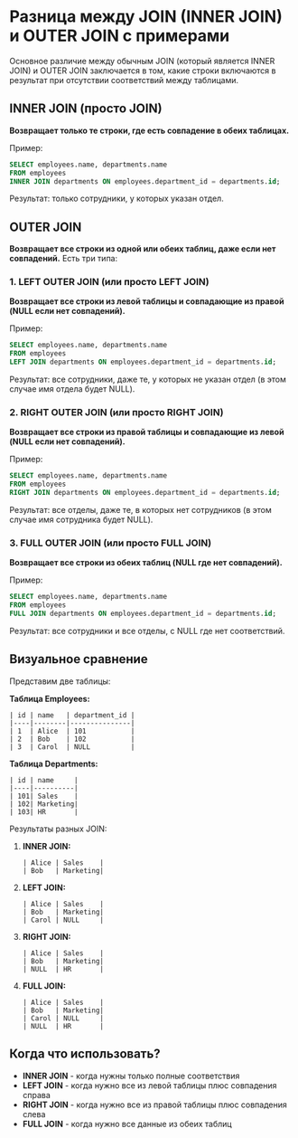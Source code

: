 # Разница между JOIN (INNER JOIN) и OUTER JOIN с примерами

Основное различие между обычным JOIN (который является INNER JOIN) и OUTER JOIN заключается в том, какие строки включаются в результат при отсутствии соответствий между таблицами.

## INNER JOIN (просто JOIN)

**Возвращает только те строки, где есть совпадение в обеих таблицах.**

Пример:
```sql
SELECT employees.name, departments.name
FROM employees
INNER JOIN departments ON employees.department_id = departments.id;
```
Результат: только сотрудники, у которых указан отдел.

## OUTER JOIN

**Возвращает все строки из одной или обеих таблиц, даже если нет совпадений.** Есть три типа:

### 1. LEFT OUTER JOIN (или просто LEFT JOIN)

**Возвращает все строки из левой таблицы и совпадающие из правой (NULL если нет совпадений).**

Пример:
```sql
SELECT employees.name, departments.name
FROM employees
LEFT JOIN departments ON employees.department_id = departments.id;
```
Результат: все сотрудники, даже те, у которых не указан отдел (в этом случае имя отдела будет NULL).

### 2. RIGHT OUTER JOIN (или просто RIGHT JOIN)

**Возвращает все строки из правой таблицы и совпадающие из левой (NULL если нет совпадений).**

Пример:
```sql
SELECT employees.name, departments.name
FROM employees
RIGHT JOIN departments ON employees.department_id = departments.id;
```
Результат: все отделы, даже те, в которых нет сотрудников (в этом случае имя сотрудника будет NULL).

### 3. FULL OUTER JOIN (или просто FULL JOIN)

**Возвращает все строки из обеих таблиц (NULL где нет совпадений).**

Пример:
```sql
SELECT employees.name, departments.name
FROM employees
FULL JOIN departments ON employees.department_id = departments.id;
```
Результат: все сотрудники и все отделы, с NULL где нет соответствий.

## Визуальное сравнение

Представим две таблицы:

**Таблица Employees:**
```
| id | name   | department_id |
|----|--------|---------------|
| 1  | Alice  | 101           |
| 2  | Bob    | 102           |
| 3  | Carol  | NULL          |
```

**Таблица Departments:**
```
| id | name     |
|----|----------|
| 101| Sales    |
| 102| Marketing|
| 103| HR       |
```

Результаты разных JOIN:

1. **INNER JOIN:**
   ```
   | Alice | Sales    |
   | Bob   | Marketing|
   ```

2. **LEFT JOIN:**
   ```
   | Alice | Sales    |
   | Bob   | Marketing|
   | Carol | NULL     |
   ```

3. **RIGHT JOIN:**
   ```
   | Alice | Sales    |
   | Bob   | Marketing|
   | NULL  | HR       |
   ```

4. **FULL JOIN:**
   ```
   | Alice | Sales    |
   | Bob   | Marketing|
   | Carol | NULL     |
   | NULL  | HR       |
   ```

## Когда что использовать?

- **INNER JOIN** - когда нужны только полные соответствия
- **LEFT JOIN** - когда нужно все из левой таблицы плюс совпадения справа
- **RIGHT JOIN** - когда нужно все из правой таблицы плюс совпадения слева
- **FULL JOIN** - когда нужно все данные из обеих таблиц
